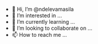 - 👋 Hi, I’m @ndelevamasila
- 👀 I’m interested in ...
- 🌱 I’m currently learning ...
- 💞️ I’m looking to collaborate on ...
- 📫 How to reach me ...

<!---
ndelevamasila/ndelevamasila is a ✨ special ✨ repository because its `README.md` (this file) appears on your GitHub profile.
You can click the Preview link to take a look at your changes.
--->
